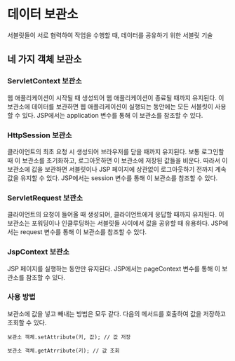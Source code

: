 # 데이터 보관소

서블릿들이 서로 협력하여 작업을 수행할 때, 데이터를 공유하기 위한 서블릿 기술

## 네 가지 객체 보관소

### ServletContext 보관소

웹 애플리케이션이 시작될 때 생성되어 웹 애플리케이션이 종료될 때까지 유지된다. 이 보관소에 데이터를 보관하면 웹 애플리케이션이 실행되는 동안에는 모든 서블릿이 사용할 수 있다. JSP에서는 application 변수를 통해 이 보관소를 참조할 수 있다.

### HttpSession 보관소

클라이언트의 최초 요청 시 생성되어 브라우저를 닫을 때까지 유지된다. 보통 로그인할 때 이 보관소를 초기화하고, 로그아웃하면 이 보관소에 저장된 값들을 비운다. 따라서 이 보관소에 값을 보관하면 서블릿이나 JSP 페이지에 상관없이 로그아웃하기 전까지 계속 값을 유지할 수 있다. JSP에서는 session 변수를 통해 이 보관소를 참조할 수 있다.

### ServletRequest 보관소

클라이언트의 요청이 들어올 때 생성되어, 클라이언트에게 응답할 때까지 유지된다. 이 보관소는 포워딩이나 인클루딩하는 서블릿들 사이에서 값을 공유할 때 유용하다. JSP에서는 request 변수를 통해 이 보관소를 참조할 수 있다.

### JspContext 보관소

JSP 페이지를 실행하는 동안만 유지된다. JSP에서는 pageContext 변수를 통해 이 보관소를 참조할 수 있다.

### 사용 방법

보관소에 값을 넣고 빼내는 방법은 모두 같다. 다음의 메서드를 호출하여 값을 저장하고 조회할 수 있다.

`보관소 객체.setAttribute(키, 값); // 값 저장`

`보관소 객체.getAtrribute(키); // 값 조회`
